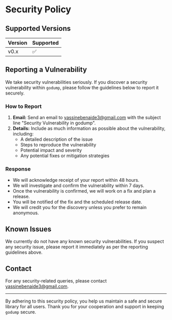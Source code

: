 # Security Policy

## Supported Versions

| Version | Supported          |
| ------- | ------------------ |
| v0.x    | :white_check_mark: |

## Reporting a Vulnerability

We take security vulnerabilities seriously. If you discover a security vulnerability within `godump`, please follow the guidelines below to report it securely.

### How to Report

1. **Email:** Send an email to [yassinebenaide3@gmail.com](mailto:yassinebenaide3@gmail.com) with the subject line "Security Vulnerability in godump".
2. **Details:** Include as much information as possible about the vulnerability, including:
   - A detailed description of the issue
   - Steps to reproduce the vulnerability
   - Potential impact and severity
   - Any potential fixes or mitigation strategies

### Response

- We will acknowledge receipt of your report within 48 hours.
- We will investigate and confirm the vulnerability within 7 days.
- Once the vulnerability is confirmed, we will work on a fix and plan a release.
- You will be notified of the fix and the scheduled release date.
- We will credit you for the discovery unless you prefer to remain anonymous.

## Known Issues

We currently do not have any known security vulnerabilities. If you suspect any security issue, please report it immediately as per the reporting guidelines above.

## Contact

For any security-related queries, please contact [yassinebenaide3@gmail.com](mailto:yassinebenaide3@gmail.com).

---

By adhering to this security policy, you help us maintain a safe and secure library for all users. Thank you for your cooperation and support in keeping `godump` secure.
